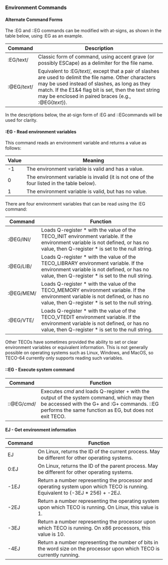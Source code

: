 ### Environment Commands

#### Alternate Command Forms

The :EG and ::EG commands can be modified with at-signs, as shown in the
table below, using :EG as an example.

| Command | Description |
| ------- | -------- |
| :EG/text/ | Classic form of command, using accent grave (or possibly ESCape) as a delimiter for the file name. |
| :@EG/*text*/ | Equivalent to :EG/*text*/, except that a pair of slashes are used to delimit the file name. Other characters may be used instead of slashes, as long as they match. If the E1&4 flag bit is set, then the text string may be enclosed in paired braces (e.g., :@EG\{*text*\}). |

In the descriptions below, the at-sign form of :EG and ::EGcommands will be used
for clarity.

#### :EG - Read environment variables

This command reads an environment variable and returns a value as follows:

| Value | Meaning |
| ----- | ------- |
| -1    | The environment variable is valid and has a value. |
|  0    | The environment variable is invalid (it is not one of the four listed in the table below). |
|  1    | The environment variable is valid, but has no value. |

There are four environment variables that can be read using the :EG command:

| Command | Function |
| ------- | -------- |
| :@EG/INI/ | Loads Q-register \* with the value of the TECO_INIT environment variable. If the environment variable is not defined, or has no value, then Q-register \* is set to the null string. |
| :@EG/LIB/ | Loads Q-register \* with the value of the TECO_LIBRARY environment variable. If the environment variable is not defined, or has no value, then Q-register \* is set to the null string. |
| :@EG/MEM/ | Loads Q-register \* with the value of the TECO_MEMORY environment variable. If the environment variable is not defined, or has no value, then Q-register \* is set to the null string. |
| :@EG/VTE/ | Loads Q-register \* with the value of the TECO_VTEDIT environment variable. If the environment variable is not defined, or has no value, then Q-register \* is set to the null string. |

Other TECOs have sometimes provided the ability to set or clear environment variables or equivalent information. This is not generally possible on operating systems such as Linux, Windows, and MacOS, so TECO-64 currently only supports reading such variables.

#### ::EG - Execute system command

| Command | Function |
| ------- | -------- |
| ::@EG/*cmd*/ | Executes *cmd* and loads Q-register + with the output of the system command, which may then be accessed with the G+ and :G+ commands. ::EG performs the same function as EG, but does not exit TECO. |

#### EJ - Get environment information

| Command | Function |
| ------- | -------- |
| EJ | On Linux, returns the ID of the current process. May be different for other operating systems. |
| 0:EJ | On Linux, returns the ID of the parent process. May be different for other operating systems. |
| -1EJ | Return a number representing the processor and operating system upon which TECO is running. Equivalent to (-3EJ * 256) + -2EJ. |
| -2EJ | Return a number representing the operating system upon which TECO is running. On Linux, this value is 1. |
| -3EJ | Return a number representing the processor upon which TECO is running. On x86 processors, this value is 10. |
| -4EJ | Return a number representing the number of bits in the word size on the processor upon which TECO is currently running. |
